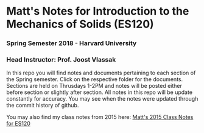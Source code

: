 # Matt's Notes for Introduction to the Mechanics of Solids (ES120) 
### Spring Semester 2018 - Harvard University 
### Head Instructor: Prof. Joost Vlassak

In this repo you will find notes and documents pertaining to each section of the Spring semester. Click on the respective folder for the documents. Sections are held on Thrusdays 1-2PM and notes will be posted either before section or slightly after section. All notes in this repo will be update constantly for accuracy. You may see when the notes were updated through the commit history of github.

You may also find my class notes from 2015 here: [Matt's 2015 Class Notes for ES120](http://mcfernandes.com/es120notes)
